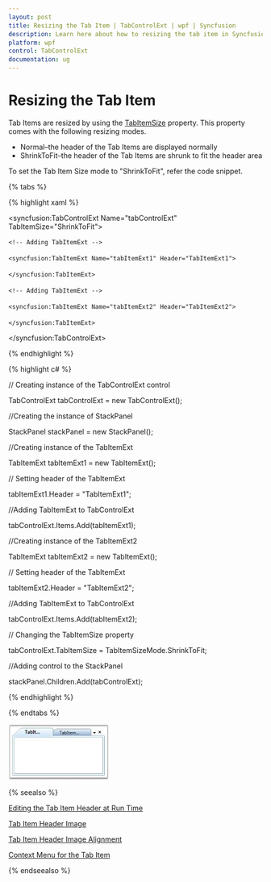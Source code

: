 ```yaml
---
layout: post
title: Resizing the Tab Item | TabControlExt | wpf | Syncfusion
description: Learn here about how to resizing the tab item in Syncfusion WPF TabControlExt control and its modes.
platform: wpf
control: TabControlExt
documentation: ug
---
```


# Resizing the Tab Item

Tab Items are resized by using the [TabItemSize](https://help.syncfusion.com/cr/wpf/Syncfusion.Tools.Wpf~Syncfusion.Windows.Tools.Controls.TabControlExt~TabItemSize.html) property. This property comes with the following resizing modes.

* Normal–the header of the Tab Items are displayed normally
* ShrinkToFit–the header of the Tab Items are shrunk to fit the header area



To set the Tab Item Size mode to "ShrinkToFit", refer the code snippet.

{% tabs %}

{% highlight xaml %}

<!-- Adding TabcontrolExt  -->

<syncfusion:TabControlExt Name="tabControlExt" TabItemSize="ShrinkToFit">

    <!-- Adding TabItemExt -->

    <syncfusion:TabItemExt Name="tabItemExt1" Header="TabItemExt1">

    </syncfusion:TabItemExt>

    <!-- Adding TabItemExt -->

    <syncfusion:TabItemExt Name="tabItemExt2" Header="TabItemExt2">

    </syncfusion:TabItemExt>

</syncfusion:TabControlExt>

{% endhighlight %}

{% highlight c# %}


// Creating instance of the TabControlExt control

TabControlExt tabControlExt = new TabControlExt();



//Creating the instance of StackPanel

StackPanel stackPanel = new StackPanel();



//Creating instance of the TabItemExt 

TabItemExt tabItemExt1 = new TabItemExt();



// Setting header of the TabItemExt

tabItemExt1.Header = "TabItemExt1";



//Adding TabItemExt to TabControlExt

tabControlExt.Items.Add(tabItemExt1);



//Creating instance of the TabItemExt2 

TabItemExt tabItemExt2 = new TabItemExt();



// Setting header of the TabItemExt

tabItemExt2.Header = "TabItemExt2";



//Adding TabItemExt to TabControlExt

tabControlExt.Items.Add(tabItemExt2);



// Changing the TabItemSize property

tabControlExt.TabItemSize = TabItemSizeMode.ShrinkToFit;   



//Adding control to the StackPanel

stackPanel.Children.Add(tabControlExt);

{% endhighlight %}

{% endtabs %}

![Resizing the tab item](Resizing-the-Tab-Item_images/Resizing-the-Tab-Item_img1.jpeg)

{% seealso %}

[Editing the Tab Item Header at Run Time](https://help.syncfusion.com/wpf/tabext/editing-the-tab-item-header-at-run-time)

[Tab Item Header Image](https://help.syncfusion.com/wpf/tabext/tab-item-header#header-image)

[Tab Item Header Image Alignment](https://help.syncfusion.com/wpf/tabext/tab-item-header#image-alignment) 

[Context Menu for the Tab Item](https://help.syncfusion.com/wpf/tabext/setting-tablistcontextmenu-and-tabitemcontextmenu-for-tab-item)

{% endseealso %}